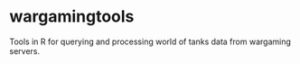 # wargamingtools
Tools in R for querying and processing world of tanks data from wargaming servers.
